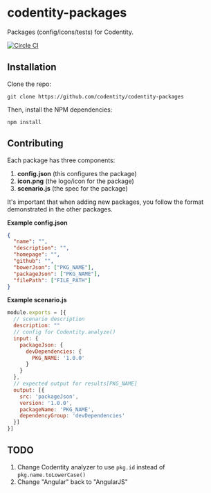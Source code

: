 # codentity-packages

Packages (config/icons/tests) for Codentity.

[![Circle CI](https://circleci.com/gh/codentity/codentity-packages.svg?style=svg&circle-token=29150bed184f3079d482ad3aeec08d7c7cee8adb)](https://circleci.com/gh/codentity/codentity-packages)

## Installation

Clone the repo:

```
git clone https://github.com/codentity/codentity-packages
```

Then, install the NPM dependencies:

```
npm install
```

## Contributing

Each package has three components:

1. **config.json** (this configures the package)
2. **icon.png** (the logo/icon for the package)
3. **scenario.js** (the spec for the package)

It's important that when adding new packages, you follow the format demonstrated
in the other packages.

**Example config.json**

```json
{
  "name": "",
  "description": "",
  "homepage": "",
  "github": "",
  "bowerJson": ["PKG_NAME"],
  "packageJson": ["PKG_NAME"],
  "filePath": ["FILE_PATH"]
}
```

**Example scenario.js**
```js
module.exports = [{
  // scenario description
  description: ""
  // config for Codentity.analyze()
  input: {
    packageJson: {
      devDependencies: {
        PKG_NAME: '1.0.0'
      }
    }
  },
  // expected output for results[PKG_NAME]
  output: [{
    src: 'packageJson',
    version: '1.0.0',
    packageName: 'PKG_NAME',
    dependencyGroup: 'devDependencies'
  }]
}]
```

## TODO

1. Change Codentity analyzer to use `pkg.id` instead of `pkg.name.toLowerCase()`
2. Change "Angular" back to "AngularJS"
